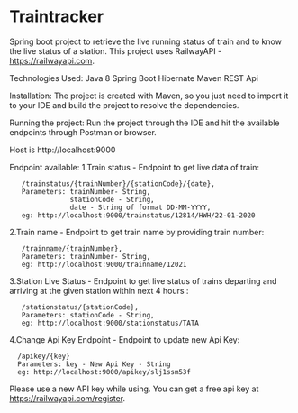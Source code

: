 # Traintracker

Spring boot project to retrieve the live running status of train and to know the live status of a station.
This project uses RailwayAPI - https://railwayapi.com.

Technologies Used:
Java 8
Spring Boot
Hibernate
Maven
REST Api

Installation:
The project is created with Maven, so you just need to import it to your IDE and build the project to resolve the dependencies.

Running the project:
Run the project through the IDE and hit the available endpoints through Postman or browser. 

Host is http://localhost:9000

Endpoint available:
1.Train status - Endpoint to get live data of train:

       /trainstatus/{trainNumber}/{stationCode}/{date},
       Parameters: trainNumber- String,
                   stationCode - String,
                   date - String of format DD-MM-YYYY,
       eg: http://localhost:9000/trainstatus/12814/HWH/22-01-2020
  
2.Train name - Endpoint to get train name by providing train number:
       
       /trainname/{trainNumber},
       Parameters: trainNumber- String,
       eg: http://localhost:9000/trainname/12021
 
3.Station Live Status -  Endpoint to get live status of trains departing and arriving at the given station within next 4 hours :
      
       /stationstatus/{stationCode},
       Parameters: stationCode - String,
       eg: http://localhost:9000/stationstatus/TATA
       
4.Change Api Key Endpoint - Endpoint to update new Api Key: 

      /apikey/{key}
      Parameters: key - New Api Key - String
      eg: http://localhost:9000/apikey/slj1ssm53f

Please use a new API key while using. You can get a free api key at https://railwayapi.com/register.
                          








